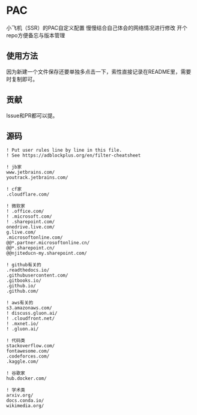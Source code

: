 # PAC
小飞机（SSR）的PAC自定义配置 慢慢结合自己体会的网络情况进行修改 开个repo方便备忘与版本管理

## 使用方法

因为新建一个文件保存还要单独多点击一下，索性直接记录在README里，需要时复制即可。

## 贡献

Issue和PR都可以提。

## 源码

```
! Put user rules line by line in this file.
! See https://adblockplus.org/en/filter-cheatsheet

! jb家
www.jetbrains.com/
youtrack.jetbrains.com/

! cf家
.cloudflare.com/

! 微软家
! .office.com/
! .microsoft.com/
! .sharepoint.com/
onedrive.live.com/
g.live.com/
.microsoftonline.com/
@@*.partner.microsoftonline.cn/
@@*.sharepoint.cn/
@@njiteducn-my.sharepoint.com/

! github有关的
.readthedocs.io/
.githubusercontent.com/
.gitbooks.io/
.github.io/
.github.com/

! aws有关的
s3.amazonaws.com/
! discuss.gluon.ai/
! .cloudfront.net/
! .mxnet.io/
! .gluon.ai/

! 代码类
stackoverflow.com/
fontawesome.com/
.codeforces.com/
.kaggle.com/

! 谷歌家
hub.docker.com/

! 学术类
arxiv.org/
docs.conda.io/
wikimedia.org/

```
